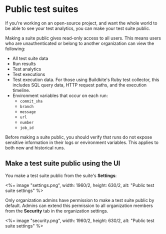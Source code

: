 # Public test suites

If you're working on an open-source project, and want the whole world to be able to see your test analytics, you can make your test suite public.

Making a suite public gives read-only access to all users. This means users who are unauthenticated or belong to another organization can view the following:

- All test suite data
- Run results
- Test analytics
- Test executions
- Test execution data. For those using Buildkite's Ruby test collector, this includes SQL query data, HTTP request paths, and the execution timeline.
- Environment variables that occur on each run:
  + `commit_sha`
  + `branch`
  + `message`
  + `url`
  + `number`
  + `job_id`

Before making a suite public, you should verify that runs do not expose sensitive information in their logs or environment variables. This applies to both new and historical runs.

## Make a test suite public using the UI

You make a test suite public from the suite's **Settings**:

<%= image "settings.png", width: 1960/2, height: 630/2, alt: "Public test suite settings" %>

Only organization admins have permission to make a test suite public by default. Admins can extend this permission to all organization members from the **Security** tab in the organization settings.

<%= image "security.png", width: 1960/2, height: 630/2, alt: "Public test suite settings" %>

